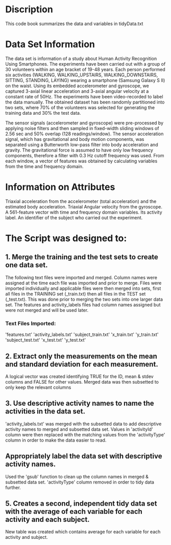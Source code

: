 
# Discription
This code book summarizes the data and variables in tidyData.txt

# Data Set Information

The data set is information of a study about Human Activity Recognition Using Smartphones. The experiments have been carried out with a group of 30 volunteers within an age bracket of 19-48 years. Each person performed six activities (WALKING, WALKING_UPSTAIRS, WALKING_DOWNSTAIRS, SITTING, STANDING, LAYING) wearing a smartphone (Samsung Galaxy S II) on the waist. Using its embedded accelerometer and gyroscope, we captured 3-axial linear acceleration and 3-axial angular velocity at a constant rate of 50Hz. The experiments have been video-recorded to label the data manually. The obtained dataset has been randomly partitioned into two sets, where 70% of the volunteers was selected for generating the training data and 30% the test data.

The sensor signals (accelerometer and gyroscope) were pre-processed by applying noise filters and then sampled in fixed-width sliding windows of 2.56 sec and 50% overlap (128 readings/window). The sensor acceleration signal, which has gravitational and body motion components, was separated using a Butterworth low-pass filter into body acceleration and gravity. The gravitational force is assumed to have only low frequency components, therefore a filter with 0.3 Hz cutoff frequency was used. From each window, a vector of features was obtained by calculating variables from the time and frequency domain.

# Information on Attributes

Triaxial acceleration from the accelerometer (total acceleration) and the estimated body acceleration.
Triaxial Angular velocity from the gyroscope.
A 561-feature vector with time and frequency domain variables.
Its activity label.
An identifier of the subject who carried out the experiment.

# The Script was designed to: 

## 1. Merge the training and the test sets to create one data set.
The following text files were imported and merged. Column names were assigned at the time each file was imported and prior to merge. Files were imported individually and applicable files were then merged into sets, first all files in the TRAINING set (_train.txt) then all files in the TEST set (_test.txt). This was done prior to merging the two sets into one larger data set. The features and activity_labels files had column names assigned but were not merged and will be used later.

### Text Files Imported:
'features.txt'
'activity_labels.txt'
'subject_train.txt'
'x_train.txt'
'y_train.txt'
'subject_test.txt'
'x_test.txt'
'y_test.txt'

## 2. Extract only the measurements on the mean and standard deviation for each measurement.
A logical vector was created identifying TRUE for the ID, mean & stdev columns and FALSE for other values. Merged data was then subsetted to only keep the relevant columns

## 3. Use descriptive activity names to name the activities in the data set. 
'activity_labels.txt' was merged with the subsetted data to add descriptive activity names to merged and subsetted data set. Values in 'activityId' column were then replaced with the matching values from the 'activityType' column in order to make the data easier to read.

## Appropriately label the data set with descriptive activity names.
Used the 'gsub' function to clean up the column names in merged & subsetted data set. 'activityType' column removed in order to tidy data further.

## 5. Creates a second, independent tidy data set with the average of each variable for each activity and each subject.
New table was created which contains average for each variable for each activity and subject.
